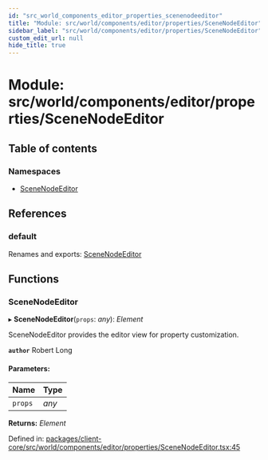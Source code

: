 ```yaml
---
id: "src_world_components_editor_properties_scenenodeeditor"
title: "Module: src/world/components/editor/properties/SceneNodeEditor"
sidebar_label: "src/world/components/editor/properties/SceneNodeEditor"
custom_edit_url: null
hide_title: true
---
```


# Module: src/world/components/editor/properties/SceneNodeEditor

## Table of contents

### Namespaces

- [SceneNodeEditor](src_world_components_editor_properties_scenenodeeditor.scenenodeeditor.md)

## References

### default

Renames and exports: [SceneNodeEditor](src_world_components_editor_properties_scenenodeeditor.md#scenenodeeditor)

## Functions

### SceneNodeEditor

▸ **SceneNodeEditor**(`props`: *any*): *Element*

SceneNodeEditor provides the editor view for property customization.

**`author`** Robert Long

#### Parameters:

| Name | Type |
| :------ | :------ |
| `props` | *any* |

**Returns:** *Element*

Defined in: [packages/client-core/src/world/components/editor/properties/SceneNodeEditor.tsx:45](https://github.com/xr3ngine/xr3ngine/blob/7e8e151f1/packages/client-core/src/world/components/editor/properties/SceneNodeEditor.tsx#L45)
